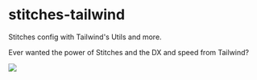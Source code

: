 # stitches-tailwind
Stitches config with Tailwind's Utils and more.

Ever wanted the power of Stitches and the DX and speed from Tailwind?

![](https://cdn.discordapp.com/attachments/797485737272541250/904772650348466216/unknown.png)

